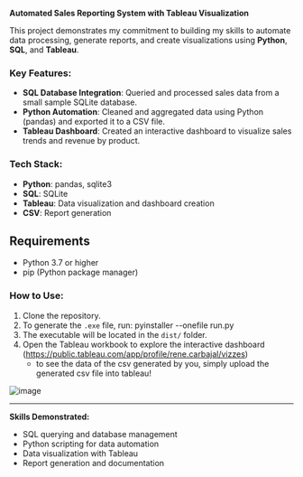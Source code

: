 **Automated Sales Reporting System with Tableau Visualization**

This project demonstrates my commitment to building my skills to automate data processing, generate reports, and create visualizations using **Python**, **SQL**, and **Tableau**. 

### **Key Features:**
- **SQL Database Integration**: Queried and processed sales data from a small sample SQLite database.
- **Python Automation**: Cleaned and aggregated data using Python (pandas) and exported it to a CSV file.
- **Tableau Dashboard**: Created an interactive dashboard to visualize sales trends and revenue by product.

### **Tech Stack:**
- **Python**: pandas, sqlite3
- **SQL**: SQLite
- **Tableau**: Data visualization and dashboard creation
- **CSV**: Report generation

## **Requirements**
- Python 3.7 or higher
- pip (Python package manager)

### **How to Use:**
1. Clone the repository.
2. To generate the `.exe` file, run: pyinstaller --onefile run.py
3. The executable will be located in the `dist/` folder.
4. Open the Tableau workbook to explore the interactive dashboard (https://public.tableau.com/app/profile/rene.carbajal/vizzes)
   - to see the data of the csv generated by you, simply upload the generated csv file into tableau!

![image](https://github.com/user-attachments/assets/626afcdb-ae0d-4d8f-b350-829f90d4ea30)

---

**Skills Demonstrated:**
- SQL querying and database management
- Python scripting for data automation
- Data visualization with Tableau
- Report generation and documentation
